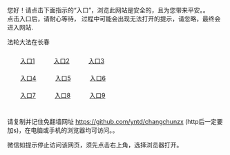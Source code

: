 您好！请点击下面指示的“入口”，浏览此网站是安全的，且为您带来平安。。 <br/>
点击入口后，请耐心等待， 过程中可能会出现无法打开的提示，请忽略，最终会进入网站. </br>

法轮大法在长春<br/>
<div style="padding:10px"><a style="margin:20px" target="_blank" href="https://d2egqs4dbmtjtg.cloudfront.net/2Qpsp?niluypog" id="ccLink1" rel="nofollow">入口1</a> <a target="_blank" style="margin:20px" href="https://d33ae8j6thycot.cloudfront.net/2Qpsp?xgriuqd" id="ccLink2" rel="nofollow">入口2</a> <a style="margin:20px" target="_blank" href="https://d391e5k8lnw88v.cloudfront.net/2Qpsp?qnuzhc" id="ccLink3" rel="nofollow">入口3</a></div>

<div style="padding:10px" ><a style="margin:20px" target="_blank" href="https://d2egqs4dbmtjtg.cloudfront.net/2Qpsp?niluypog" id="ccLink4" rel="nofollow">入口4</a> <a style="margin:20px" href="https://d33ae8j6thycot.cloudfront.net/2Qpsp?xgriuqd" target="_blank" id="ccLink5" rel="nofollow">入口5</a> <a style="margin:20px" href="https://d391e5k8lnw88v.cloudfront.net/2Qpsp?qnuzhc" target="_blank" id="ccLink6" rel="nofollow">入口6</a></div>

<div style="padding:10px"><a style="margin:20px" target="_blank" href="https://d2egqs4dbmtjtg.cloudfront.net/2Qpsp?niluypog" id="ccLink7" rel="nofollow">入口7</a> <a style="margin:20px" href="https://d33ae8j6thycot.cloudfront.net/2Qpsp?xgriuqd" target="_blank" id="ccLink8" rel="nofollow">入口8</a> <a style="margin:20px" target="_blank" href="https://d391e5k8lnw88v.cloudfront.net/2Qpsp?qnuzhc" id="ccLink9" rel="nofollow">入口9</a></div>

<br/>



请复制并记住免翻墙网址 https://github.com/yntd/changchunzx (http后一定要加s)，在电脑或手机的浏览器均可访问。。<br/>

微信如提示停止访问该网页，须先点击右上角，选择浏览器打开。
